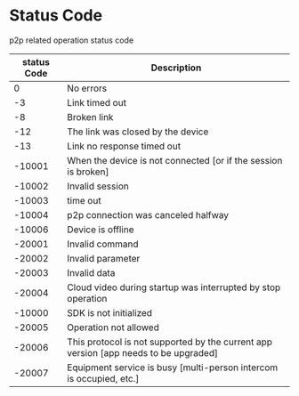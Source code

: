# Status Code



p2p related operation status code



| status Code | Description                                                  |
| ----------- | ------------------------------------------------------------ |
| 0           | No errors                                                    |
| -3          | Link timed out                                               |
| -8          | Broken link                                                  |
| -12         | The link was closed by the device                            |
| -13         | Link no response timed out                                   |
| -10001      | When the device is not connected [or if the session is broken] |
| -10002      | Invalid session                                              |
| -10003      | time out                                                     |
| -10004      | p2p connection was canceled halfway                          |
| -10006      | Device is offline                                            |
| -20001      | Invalid command                                              |
| -20002      | Invalid parameter                                            |
| -20003      | Invalid data                                                 |
| -20004      | Cloud video during startup was interrupted by stop operation |
| -10000      | SDK is not initialized                                       |
| -20005      | Operation not allowed                                        |
| -20006      | This protocol is not supported by the current app version [app needs to be upgraded] |
| -20007      | Equipment service is busy [multi-person intercom is occupied, etc.] |

